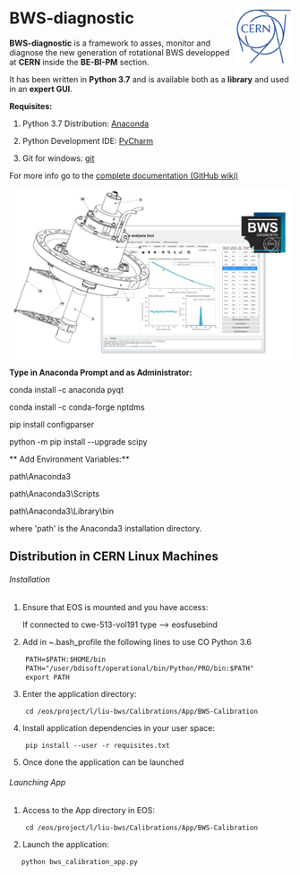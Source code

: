 # BWS-diagnostic<img src="images/cern_logo_2.jpg" width="100" align=right>

**BWS-diagnostic** is a framework to asses, monitor and diagnose the new generation of rotational BWS developped at **CERN** inside the **BE-BI-PM** section.

It has been written in **Python 3.7** and is available both as a **library** and used in an **expert GUI**.

**Requisites:**

1. Python 3.7 Distribution: [Anaconda](https://www.anaconda.com/download/)

2. Python Development IDE: [PyCharm](https://www.jetbrains.com/pycharm/)

3. Git for windows: [git](https://git-scm.com/downloads)

For more info go to the [complete documentation (GitHub wiki)](https://github.com/LionelGarcia/BWS-diagnostic/wiki)



<img src="images/BWS_application_illustration.jpg" width="800" align=center>


**Type in Anaconda Prompt and as Administrator:**

conda install -c anaconda pyqt

conda install -c conda-forge nptdms

pip install configparser

python -m pip install --upgrade scipy

** Add Environment Variables:**

path\Anaconda3

path\Anaconda3\Scripts

path\Anaconda3\Library\bin

where 'path' is the Anaconda3 installation directory.

## Distribution in CERN Linux Machines

###### Installation

1. Ensure that EOS is mounted and you have access:

   If connected to cwe-513-vol191 type --> eosfusebind

2. Add in ~.bash_profile the following lines to use CO Python 3.6
```
    PATH=$PATH:$HOME/bin
    PATH="/user/bdisoft/operational/bin/Python/PRO/bin:$PATH"
    export PATH
```
3. Enter the application directory:
```
    cd /eos/project/l/liu-bws/Calibrations/App/BWS-Calibration
```
4. Install application dependencies in your user space:
```
    pip install --user -r requisites.txt
```
5. Once done the application can be launched

###### Launching App

1. Access to the App directory in EOS:
```
    cd /eos/project/l/liu-bws/Calibrations/App/BWS-Calibration
```
2. Launch the application:
```
   python bws_calibration_app.py
```









